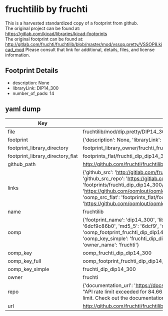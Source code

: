 # fruchtilib by fruchti  
This is a harvested standardized copy of a footprint from github.  
The original project can be found at:  
https://gitlab.com/kicad/libraries/kicad-footprints  
The original footprint can be found at:
http://gitlab.com/fruchti/fruchtilib/blob/master/mod/vssop.pretty/VSSOP8.kicad_mod
Please consult that link for additional, details, files, and license information.  
## Footprint Details
* description: None  
* libraryLink: DIP14_300  
* number_of_pads: 14  
## yaml dump  
| Key | Value |  
| --- | --- |  
| file | fruchtilib/mod/dip.pretty/DIP14_300.kicad_mod |  
| footprint | {'description': None, 'libraryLink': 'DIP14_300', 'number_of_pads': 14} |  
| footprint_library_directory | footprint_library_owner/fruchti_fruchtilib |  
| footprint_library_directory_flat | footprints_flat/fruchti_dip_dip14_300/working |  
| github_path | http://github.com/fruchti/fruchtilib/blob/master/mod/dip.pretty/DIP14_300.kicad_mod |  
| links | {'github_src': 'http://gitlab.com/fruchti/fruchtilib/blob/master/mod/vssop.pretty/VSSOP8.kicad_mod', 'github_src_repo': 'https://gitlab.com/kicad/libraries/kicad-footprints', 'oomp_bot': 'footprints/fruchti_dip_dip14_300/working', 'oomp_bot_github': 'https://github.com/oomlout/oomlout_oomp_footprint_bot/tree/main/footprints/fruchti_dip_dip14_300/working', 'oomp_src_flat': 'footprints_flat/footprints_flat/fruchti_dip_dip14_300/working', 'oomp_src_flat_github': 'https://github.com/oomlout/oomlout_oomp_footprint_src/tree/main/footprints_flat/fruchti_dip_dip14_300/working'} |  
| name | fruchtilib |  
| oomp | {'footprint_name': 'dip14_300', 'library_name': 'dip', 'md5': '6dcf9c86b0078101bf363bd68d5a554a', 'md5_10': '6dcf9c86b0', 'md5_5': '6dcf9', 'md5_6': '6dcf9c', 'oomp_key': 'oomp_fruchti_dip_dip14_300', 'oomp_key_extra': 'oomp_footprint_fruchti_dip_dip14_300', 'oomp_key_full': 'oomp_footprint_fruchti_dip_dip14_300_6dcf9c', 'oomp_key_simple': 'fruchti_dip_dip14_300', 'original_filename': 'fruchtilib/mod/dip.pretty/DIP14_300.kicad_mod', 'owner_name': 'fruchti'} |  
| oomp_key | oomp_fruchti_dip_dip14_300 |  
| oomp_key_full | oomp_footprint_fruchti_dip_dip14_300 |  
| oomp_key_simple | fruchti_dip_dip14_300 |  
| owner | fruchti |  
| repo | {'documentation_url': 'https://docs.github.com/rest/overview/resources-in-the-rest-api#rate-limiting', 'message': "API rate limit exceeded for 84.66.173.59. (But here's the good news: Authenticated requests get a higher rate limit. Check out the documentation for more details.)"} |  
| url | http://github.com/fruchti/fruchtilib |  

